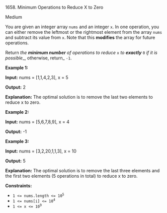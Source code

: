 1658\. Minimum Operations to Reduce X to Zero

Medium

You are given an integer array `nums` and an integer `x`. In one operation, you can either remove the leftmost or the rightmost element from the array `nums` and subtract its value from `x`. Note that this **modifies** the array for future operations.

Return _the **minimum number** of operations to reduce_ `x` _to **exactly**_ `0` _if it is possible__, otherwise, return_ `-1`.

**Example 1:**

**Input:** nums = [1,1,4,2,3], x = 5

**Output:** 2

**Explanation:** The optimal solution is to remove the last two elements to reduce x to zero.

**Example 2:**

**Input:** nums = [5,6,7,8,9], x = 4

**Output:** -1

**Example 3:**

**Input:** nums = [3,2,20,1,1,3], x = 10

**Output:** 5

**Explanation:** The optimal solution is to remove the last three elements and the first two elements (5 operations in total) to reduce x to zero.

**Constraints:**

*   <code>1 <= nums.length <= 10<sup>5</sup></code>
*   <code>1 <= nums[i] <= 10<sup>4</sup></code>
*   <code>1 <= x <= 10<sup>9</sup></code>